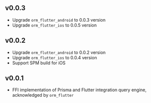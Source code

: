 ## v0.0.3

- Upgrade `orm_flutter_android` to 0.0.3 version
- Upgrade `orm_flutter_ios` to 0.0.5 version

## v0.0.2

- Upgrade `orm_flutter_android` to 0.0.2 version
- Upgrade `orm_flutter_ios` to 0.0.4 version
- Support SPM build for iOS

## v0.0.1

- FFI implementation of Prisma and Flutter integration query engine, acknowledged by `orm_flutter`
